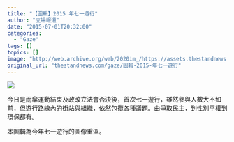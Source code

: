 ```yaml
---
title: "【圖輯】2015 年七一遊行"
author: "立場報道"
date: "2015-07-01T20:32:00"
categories:
  - "Gaze"
tags: []
topics: []
image: "http://web.archive.org/web/2020im_/https://assets.thestandnews.com/media/photos/11209526_10153366268056422_5303570358640180476_n_sBxKA_zcn4m.png"
original_url: "thestandnews.com/gaze/圖輯-2015-年七一遊行"
---
```

![](http://web.archive.org/web/2020im_/https://assets.thestandnews.com/media/photos/11209526_10153366268056422_5303570358640180476_n_sBxKA_zcn4m.png)

今日是雨傘運動結束及政改立法會否決後，首次七一遊行，雖然參與人數大不如前，但遊行路線內的街站與組織，依然包攬各種議題。由爭取民主，到性別平權到環保都有。

本圖輯為今年七一遊行的圖像重溫。